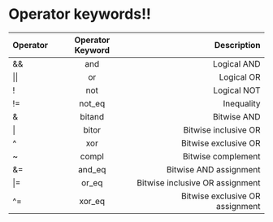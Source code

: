 # Operator keywords!!

| Operator | Operator Keyword | Description |
|:---------|:----------------:|------------:|
|&&     | and              | Logical AND |
|$\left\lvert \right\rvert$    | or               | Logical OR |
|!      | not              | Logical NOT |
|!=     | not_eq           | Inequality |
|&      | bitand           | Bitwise AND |
|$\left\lvert$      | bitor            | Bitwise inclusive OR |
|^      | xor              | Bitwise exclusive OR |
|~      | compl            | Bitwise complement |
|&=     | and_eq           | Bitwise AND assignment |
|$\left\lvert$=     | or_eq            | Bitwise inclusive OR assignment |
|^=     | xor_eq           | Bitwise exclusive OR assignment |
